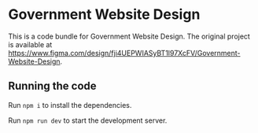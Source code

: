 
  # Government Website Design

  This is a code bundle for Government Website Design. The original project is available at https://www.figma.com/design/fji4UEPWIASyBT1l97XcFV/Government-Website-Design.

  ## Running the code

  Run `npm i` to install the dependencies.

  Run `npm run dev` to start the development server.
  